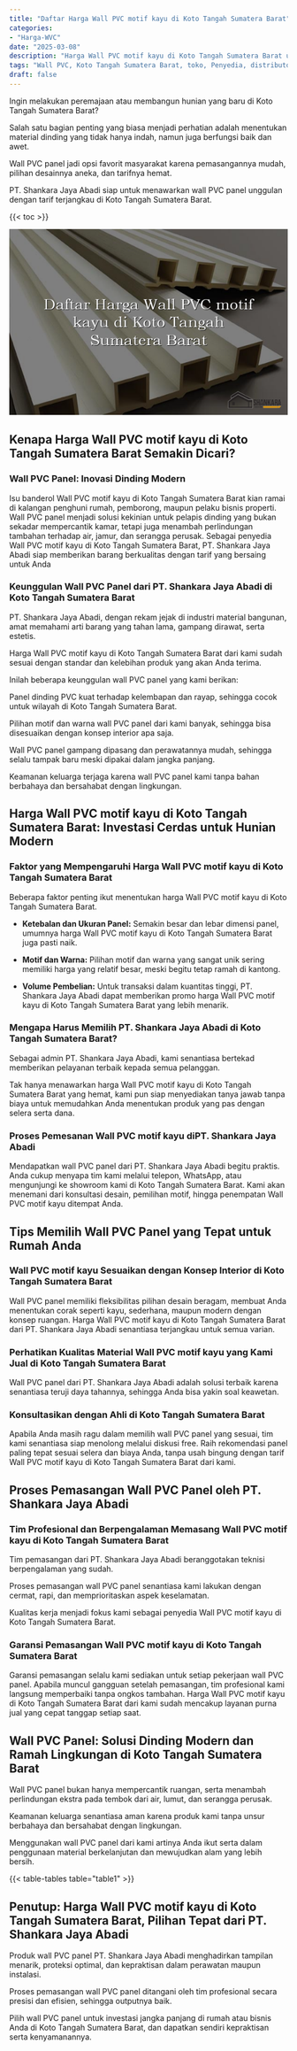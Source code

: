 ```yaml
---
title: "Daftar Harga Wall PVC motif kayu di Koto Tangah Sumatera Barat"
categories: 
- "Harga-WVC"
date: "2025-03-08"
description: "Harga Wall PVC motif kayu di Koto Tangah Sumatera Barat untuk rumah, perkantoran, serta gerai. Panel terbaik, beragam motif, variasi warna menarik, dengan servis penempatan oleh tim profesional dan kepastian resmi!|Servis penyediaan Wall PVC motif kayu di Koto Tangah Sumatera Barat bagi keperluan rumah, office, maupun ritel, dengan produk unggulan dan penempatan oleh teknisi berpengalaman serta jaminan resmi.|Pilihan Wall PVC motif kayu di Koto Tangah Sumatera Barat yang terpercaya untuk tempat tinggal, kantor, serta gerai, dengan material terbaik dan penempatan ditangani oleh tim berpengalaman serta jaminan resmi.|Penjualan Wall PVC motif kayu di Koto Tangah Sumatera Barat untuk tempat tinggal, perkantoran, dan gerai, beserta produk berkualitas dan pemasangan oleh tim profesional, lengkap beserta kepastian resmi.}"
tags: "Wall PVC, Koto Tangah Sumatera Barat, toko, Penyedia, distributor"
draft: false
---
```


Ingin melakukan peremajaan atau membangun hunian yang baru di Koto Tangah Sumatera Barat?

Salah satu bagian penting yang biasa menjadi perhatian adalah menentukan material dinding yang tidak hanya indah, namun juga berfungsi baik dan awet.

Wall PVC panel jadi opsi favorit masyarakat karena pemasangannya mudah, pilihan desainnya aneka, dan tarifnya hemat.

PT. Shankara Jaya Abadi siap untuk menawarkan wall PVC panel unggulan dengan tarif terjangkau di Koto Tangah Sumatera Barat.

{{< toc >}}

![Daftar Harga Wall PVC motif kayu di Koto Tangah Sumatera Barat](/images/Harga-WVC/Daftar-Harga-Wall-PVC-motif-kayu-di-Koto-Tangah-Sumatera-Barat.png)


## Kenapa Harga Wall PVC motif kayu di Koto Tangah Sumatera Barat Semakin Dicari?

### Wall PVC Panel: Inovasi Dinding Modern

Isu banderol Wall PVC motif kayu di Koto Tangah Sumatera Barat kian ramai di kalangan penghuni rumah, pemborong, maupun pelaku bisnis properti. Wall PVC panel menjadi solusi kekinian untuk pelapis dinding yang bukan sekadar mempercantik kamar, tetapi juga menambah perlindungan tambahan terhadap air, jamur, dan serangga perusak. Sebagai penyedia Wall PVC motif kayu di Koto Tangah Sumatera Barat, PT. Shankara Jaya Abadi siap memberikan barang berkualitas dengan tarif yang bersaing untuk Anda

### Keunggulan Wall PVC Panel dari PT. Shankara Jaya Abadi di Koto Tangah Sumatera Barat

PT. Shankara Jaya Abadi, dengan rekam jejak di industri material bangunan, amat memahami arti barang yang tahan lama, gampang dirawat, serta estetis.

Harga Wall PVC motif kayu di Koto Tangah Sumatera Barat dari kami sudah sesuai dengan standar dan kelebihan produk yang akan Anda terima.

Inilah beberapa keunggulan wall PVC panel yang kami berikan:

Panel dinding PVC kuat terhadap kelembapan dan rayap, sehingga cocok untuk wilayah di Koto Tangah Sumatera Barat.

Pilihan motif dan warna wall PVC panel dari kami banyak, sehingga bisa disesuaikan dengan konsep interior apa saja.

Wall PVC panel gampang dipasang dan perawatannya mudah, sehingga selalu tampak baru meski dipakai dalam jangka panjang.

Keamanan keluarga terjaga karena wall PVC panel kami tanpa bahan berbahaya dan bersahabat dengan lingkungan.

## Harga Wall PVC motif kayu di Koto Tangah Sumatera Barat: Investasi Cerdas untuk Hunian Modern

### Faktor yang Mempengaruhi Harga Wall PVC motif kayu di Koto Tangah Sumatera Barat

Beberapa faktor penting ikut menentukan harga Wall PVC motif kayu di Koto Tangah Sumatera Barat.

- **Ketebalan dan Ukuran Panel:** Semakin besar dan lebar dimensi panel, umumnya harga Wall PVC motif kayu di Koto Tangah Sumatera Barat juga pasti naik.

- **Motif dan Warna:** Pilihan motif dan warna yang sangat unik sering memiliki harga yang relatif besar, meski begitu tetap ramah di kantong.

- **Volume Pembelian:** Untuk transaksi dalam kuantitas tinggi, PT. Shankara Jaya Abadi dapat memberikan promo harga Wall PVC motif kayu di Koto Tangah Sumatera Barat yang lebih menarik.

### Mengapa Harus Memilih PT. Shankara Jaya Abadi di Koto Tangah Sumatera Barat?

Sebagai admin PT. Shankara Jaya Abadi, kami senantiasa bertekad memberikan pelayanan terbaik kepada semua pelanggan.

Tak hanya menawarkan harga Wall PVC motif kayu di Koto Tangah Sumatera Barat yang hemat, kami pun siap menyediakan tanya jawab tanpa biaya untuk memudahkan Anda menentukan produk yang pas dengan selera serta dana.

### Proses Pemesanan Wall PVC motif kayu diPT. Shankara Jaya Abadi

Mendapatkan wall PVC panel dari PT. Shankara Jaya Abadi begitu praktis. Anda cukup menyapa tim kami melalui telepon, WhatsApp, atau mengunjungi ke showroom kami di Koto Tangah Sumatera Barat. Kami akan menemani dari konsultasi desain, pemilihan motif, hingga penempatan Wall PVC motif kayu ditempat Anda.

## Tips Memilih Wall PVC Panel yang Tepat untuk Rumah Anda

### Wall PVC motif kayu Sesuaikan dengan Konsep Interior di Koto Tangah Sumatera Barat

Wall PVC panel memiliki fleksibilitas pilihan desain beragam, membuat Anda menentukan corak seperti kayu, sederhana, maupun modern dengan konsep ruangan. Harga Wall PVC motif kayu di Koto Tangah Sumatera Barat dari PT. Shankara Jaya Abadi senantiasa terjangkau untuk semua varian.

### Perhatikan Kualitas Material Wall PVC motif kayu yang Kami Jual di Koto Tangah Sumatera Barat

Wall PVC panel dari PT. Shankara Jaya Abadi adalah solusi terbaik karena senantiasa teruji daya tahannya, sehingga Anda bisa yakin soal keawetan.

### Konsultasikan dengan Ahli di Koto Tangah Sumatera Barat

Apabila Anda masih ragu dalam memilih wall PVC panel yang sesuai, tim kami senantiasa siap menolong melalui diskusi free. Raih rekomendasi panel paling tepat sesuai selera dan biaya Anda, tanpa usah bingung dengan tarif Wall PVC motif kayu di Koto Tangah Sumatera Barat dari kami.

## Proses Pemasangan Wall PVC Panel oleh PT. Shankara Jaya Abadi

### Tim Profesional dan Berpengalaman Memasang Wall PVC motif kayu di Koto Tangah Sumatera Barat

Tim pemasangan dari PT. Shankara Jaya Abadi beranggotakan teknisi berpengalaman yang sudah.

Proses pemasangan wall PVC panel senantiasa kami lakukan dengan cermat, rapi, dan memprioritaskan aspek keselamatan.

Kualitas kerja menjadi fokus kami sebagai penyedia Wall PVC motif kayu di Koto Tangah Sumatera Barat.

### Garansi Pemasangan Wall PVC motif kayu di Koto Tangah Sumatera Barat

Garansi pemasangan selalu kami sediakan untuk setiap pekerjaan wall PVC panel. Apabila muncul gangguan setelah pemasangan, tim profesional kami langsung memperbaiki tanpa ongkos tambahan. Harga Wall PVC motif kayu di Koto Tangah Sumatera Barat dari kami sudah mencakup layanan purna jual yang cepat tanggap setiap saat.

## Wall PVC Panel: Solusi Dinding Modern dan Ramah Lingkungan di Koto Tangah Sumatera Barat

Wall PVC panel bukan hanya mempercantik ruangan, serta menambah perlindungan ekstra pada tembok dari air, lumut, dan serangga perusak.

Keamanan keluarga senantiasa aman karena produk kami tanpa unsur berbahaya dan bersahabat dengan lingkungan.

Menggunakan wall PVC panel dari kami artinya Anda ikut serta dalam penggunaan material berkelanjutan dan mewujudkan alam yang lebih bersih.

{{< table-tables table="table1" >}}

## Penutup: Harga Wall PVC motif kayu di Koto Tangah Sumatera Barat, Pilihan Tepat dari PT. Shankara Jaya Abadi

Produk wall PVC panel PT. Shankara Jaya Abadi menghadirkan tampilan menarik, proteksi optimal, dan kepraktisan dalam perawatan maupun instalasi.

Proses pemasangan wall PVC panel ditangani oleh tim profesional secara presisi dan efisien, sehingga outputnya baik.

Pilih wall PVC panel untuk investasi jangka panjang di rumah atau bisnis Anda di Koto Tangah Sumatera Barat, dan dapatkan sendiri kepraktisan serta kenyamanannya.